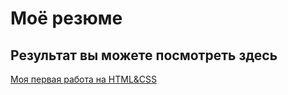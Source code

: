 # Моё резюме

## Результат вы можете посмотреть здесь

[Моя первая работа на HTML&CSS](https://dinaragimranova.github.io/resume/)
